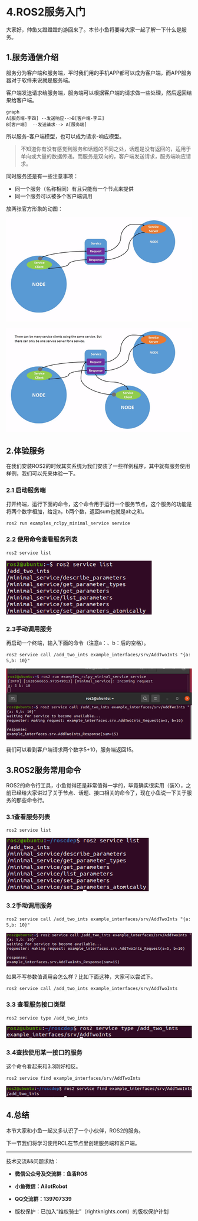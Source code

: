 # 4.ROS2服务入门

大家好，帅鱼又蹬蹬蹬的游回来了。本节小鱼将要带大家一起了解一下什么是服务。

## 1.服务通信介绍

服务分为客户端和服务端，平时我们用的手机APP都可以成为客户端，而APP服务器对于软件来说就是服务端。

客户端发送请求给服务端，服务端可以根据客户端的请求做一些处理，然后返回结果给客户端。

```mermaid
graph 
A[服务端-李四] --发送响应-->B[客户端-李三]
B[客户端]  --发送请求--> A[服务端]
```

所以服务-客户端模型，也可以成为请求-响应模型。

> 不知道你有没有感觉到服务和话题的不同之处，话题是没有返回的，适用于单向或大量的数据传递。而服务是双向的，客户端发送请求，服务端响应请求。

同时服务还是有一些注意事项：

- 同一个服务（名称相同）有且只能有一个节点来提供
- 同一个服务可以被多个客户端调用

放两张官方形象的动图：

![](4.ROS2服务入门/imgs/Service-SingleServiceClient.gif)

![](4.ROS2服务入门/imgs/Service-MultipleServiceClient.gif)

## 2.体验服务

在我们安装ROS2的时候其实系统为我们安装了一些样例程序，其中就有服务使用样例，我们可以先来体验一下。

### 2.1 启动服务端

打开终端，运行下面的命令，这个命令用于运行一个服务节点，这个服务的功能是将两个数字相加，给定a，b两个数，返回sum也就是ab之和。

```
ros2 run examples_rclpy_minimal_service service
```

### 2.2 使用命令查看服务列表

```
ros2 service list
```

![image-20210810104048993](4.ROS2服务入门/imgs/image-20210810104048993.png)

### 2.3手动调用服务

再启动一个终端，输入下面的命令（注意a：、b：后的空格）。

```
ros2 service call /add_two_ints example_interfaces/srv/AddTwoInts "{a: 5,b: 10}"
```

![image-20210810113831471](4.ROS2服务入门/imgs/image-20210810113831471.png)

我们可以看到客户端请求两个数字5+10，服务端返回15。

## 3.ROS2服务常用命令

ROS2的命令行工具，小鱼觉得还是非常值得一学的，毕竟确实很实用（装X），之前已经给大家讲过了关于节点、话题、接口相关的命令了，现在小鱼说一下关于服务的那些命令行。

### 3.1查看服务列表

```
ros2 service list
```

![image-20210810115216800](4.ROS2服务入门/imgs/image-20210810115216800.png)

### 3.2手动调用服务

```
ros2 service call /add_two_ints example_interfaces/srv/AddTwoInts "{a: 5,b: 10}"
```

![image-20210810115316799](4.ROS2服务入门/imgs/image-20210810115316799.png)

如果不写参数值调用会怎么样？比如下面这种，大家可以尝试下。

```
ros2 service call /add_two_ints example_interfaces/srv/AddTwoInts
```

### 3.3 查看服务接口类型

```
ros2 service type /add_two_ints
```

![image-20210810115428267](4.ROS2服务入门/imgs/image-20210810115428267.png)

### 3.4查找使用某一接口的服务

这个命令看起来和3.3刚好相反。

```
ros2 service find example_interfaces/srv/AddTwoInts
```

![image-20210810115552147](4.ROS2服务入门/imgs/image-20210810115552147.png)



## 4.总结

本节大家和小鱼一起又多认识了一个小伙伴，ROS2的服务。

下一节我们将学习使用RCL在节点里创建服务端和客户端。





--------------

技术交流&&问题求助：

- **微信公众号及交流群：鱼香ROS**
- **小鱼微信：AiIotRobot**
- **QQ交流群：139707339**

- 版权保护：已加入“维权骑士”（rightknights.com）的版权保护计划
